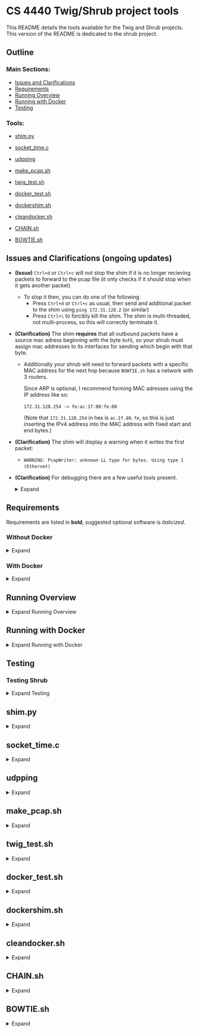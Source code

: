 # CS 4440 Twig/Shrub project tools

This README details the tools available for the Twig and Shrub projects. This version of the README is dedicated to the shrub project.

## Outline 

### Main Sections:
- [Issues and Clarifications](README.md#issues-and-clarifications-ongoing-updates)
- [Requirements](README.md#requirements)
- [Running Overview](README.md#running-overview)
- [Running with Docker](README.md#running-with-docker)
- [Testing](README.md#testing)

### Tools:

- [shim.py](README.md#shimpy)
- [socket_time.c](README.md#socket_timec)
- [udpping](README.md#udpping)
- [make_pcap.sh](README.md#make_pcapsh)
- [twig_test.sh](README.md#twig_testsh)

- [docker_test.sh](README.md#docker_testsh)
- [dockershim.sh](README.md#dockershimsh)
- [cleandocker.sh](README.md#cleandockersh)

- [CHAIN.sh](README.md#chainsh)
- [BOWTIE.sh](README.md#bowtiesh)

## Issues and Clarifications (ongoing updates)

- **(Issue)** `Ctrl+d` or `Ctrl+c` will not stop the shim if it is no longer recieving packets to forward to the pcap file (it only checks if it should stop when it gets another packet) 
	- To stop it then, you can do one of the following
		- Press `Ctrl+d` or `Ctrl+c` as usual, then send and additional packet to the shim using `ping 172.31.128.2` (or similar) 
		- Press `Ctrl+\` to forcibly kill the shim. The shim is multi-threaded, not multi-process, so this will correctly terminate it.
- **(Clarification)** The shim __requires__ that all outbound packets have a source mac adress beginning with the byte `0xFE`, so your shrub must assign mac addresses to its interfaces for sending which begin with that byte.
	- Additionally your shrub will need to forward packets with a specific MAC address for the next hop because `BOWTIE.sh` has a network with 3 routers. 
	
		Since ARP is optional, I recommend forming MAC adresses using the IP address like so:

		```172.31.128.254 -> fe:ac:1f:80:fe:00```
		
		(Note that `172.31.128.254` in hex is `ac.1f.80.fe`, so this is just inserting the IPv4 address into the MAC address with fixed start and end bytes.)
- **(Clarification)** The shim will display a warning when it writes the first packet:  
	- `WARNING: PcapWriter: unknown LL type for bytes. Using type 1 (Ethernet)`
- **(Clarification)** For debugging there are a few useful tools present.
	<details>
  	<summary>Expand</summary>
	
	- For debugging checksums, Wireshark can check them for you and let you know if they are right or not. To enable this for UDP and IPv4, open wireshark and navigate to:
		- `Edit -> Preferences -> Protocols -> IPv4` and check
			- [x] ` Validate the IPv4 checksum if possible`
		- `Edit -> Preferences -> Protocols -> UDP` and check
			- [x] ` Validate the UDP checksum if possible`
	- For viewing packets as they arrive in the .dmp file we use as a network, the `twig_test.sh` script has the ability to start a live wireshark capture session when it starts the shim. To activate this, run the script with the `-w` option like so:
		```
		./twig_test.sh -w
		```
		Note that this wireshark window will need to be closed manually, as it does not close when the shim is killed.
		
		Also note that when running with docker, this wont work, you'll instead need to start a tailing wireshark capture yourself using a command like so:
		```
			tail -f -c +0 172.31.128.0_24.dmp | wireshark -k -i -
		```
		
	- For debugging if the shim is seeing your packets or is missing them, you can add `-d` or `-dd` to the line which runs the shim in `twig_test.sh` i.e. change
		```
		sudo python3 shim.py -n "${IFACE_ARG}" -i "${EXT_IFACE_NAME}"
		```
		to
		```
		sudo python3 shim.py -n "${IFACE_ARG}" -i "${EXT_IFACE_NAME}" -d
		```
		this will make it output a message and a packet summary every time it processes a packet from the pcap file.
	</details>

## Requirements

Requirements are listed in **bold**, suggested optional software is *italicized*.

### Without Docker

<details>
  	<summary>Expand</summary>

- **Two machines**
	- Root access on both
	- Ability to establish one as the `next-hop` for select traffic from the other (typically means both are on the same LAN)
- **ping**
- **traceroute**
- **gcc**
- **make**
- **ip**
- **Python 3.7+**
	- **scapy 2.5.0+**
	- **netifaces**
- **bash**
- **sudo**
- **bc**
- **xxd**
- **ifconfig**
- **libpcap**
- *wireshark*

</details>

### With Docker

<details>
  	<summary>Expand</summary>

- **One machine**
	- root access
- **docker**
- **ping**
- **traceroute**
- **gcc**
- **make**
- **ip**
- *wireshark*

</details>

## Running Overview
<details>
  <summary>Expand Running Overview</summary>

To run in the scenario without docker, we will be using one machine to run `shrub` and `shim.py`, and the other to send traffic using `ping`, `udpping`, or `socket_time`. 

From now on, I will refer to the machine running the `shrub` and `shim.py` as the *shrub machine*, and the machine running `ping`, `udpping`, or `socket_time` as the *ping machine*. Any commands will be prefixed with `shrub:` or `ping:` to represent which machine they are to be run on.

### Setup

We will start by establishing routes from the *ping machine* to the shrubs on the *shrub machine*. First we need the IP address of the *shrub machine*, which can be obtained using the `ip` command on the *shrub machine*. 

I.e. 
```c
shrub: ip r | grep default
default via 192.168.1.1 dev wlp170s0 proto dhcp src 192.168.1.42 metric 600 
```
> Here, we see the address for our default interface is `192.168.1.42`

Then on the *ping machine* we establish a route that will direct traffic intended for the shrubs to our `shrub machine`.

I.e.
```c
ping: sudo ip r add 172.31.0.0/16 via 192.168.1.42
```

Now we can start the shim and `shrub` on the *shrub machine* using 
```
shrub: ./twig_test.sh
```
and in another terminal
```
shrub: ./shrub -i 172.31.128.2_24
```

---

**NOTE: the first few packets are likely to get lost, similar to the issue listed in [Issues](README.md#issues-and-clarifications-ongoing-updates).**

To make sure this doesnt affect our results, 

run 
```
ping: ./socket_time 172.31.128.2
^C
```
(the `^C` represents killing it with ctrl/command C)

This sends a first packet to the shim which most likely will be lost, but will ensure future packets will not be.

---

Finally we can send traffic from our *ping machine*:
```
ping: ping 172.31.128.2
```
```
ping: udpping 172.31.128.2
```
```
ping: socket_time 172.31.128.2
```

### Repeat Running

You can run `ping`, `udpping`, or `socket_time` on the *ping machine* repeatedly without adverse effects aside from the growing pcap file on the *shrub machine*.

If you need to restart your shrub, then also restart the shim, but no other action is needed.

### Shutdown

To fully shut down all components of this project and return everything to the original state, we need to do the following:

- Kill the shim script
- Kill shrub
- On the *ping machine*, run
```
sudo ip r del 172.31.0.0/16
```


<!--

**Compatible with scapy Version 2.5.0+**

To run a simple test using these tools, here are the steps:

1. Open 3 terminals in this repository's directory
2. In one terminal, run `./twig_test.sh`
	- Authenticate when requested to start the shim
	- You'll know it is running as expected when you see the line `press ctrl+d to stop `
3. In another terminal, start your `twig` on the network using `./twig -i 172.31.128.2_24` (replace the interface specification if you change the network used in `twig_test.sh`)
4. In the final terminal, you can test using `ping` or `socket_time` (or similar programs that your `twig` can respond to)
The format is `ping 172.31.128.2` or `socket_time 172.31.128.2` (replace the ip address if you change the ip address your `twig` is listening on)


**NOTE: if you are unable to run the scripts, you may need to make them executable using the following commands:**
```
chmod +x twig_test.sh
chmod +x make_pcap.sh
```

Also note that the capture file is not removed when the shim is stopped, this is to make it easier to review if your packets are correct or not, though `make_pcap.sh` or `twig_test.sh` *will **overwrite** existing files* if started with the same network configured. 


-->

  
</details>


## Running with Docker

<details>
  <summary>Expand Running with Docker</summary>


This new version of the shim can only communicate with remote hosts, it cannot do loopback connections. So docker allows us to abstract this and do loopback connections in a way that appears as a remote connection to the shim.
Additionally, docker allows us to have a strict environment and allow better portability across systems.

### Setup

For initial setup, we will build the necessary components to run our shim in docker and have routes to get to it appropriately. 

To begin, open three terminals with this repository as the working directory.

Start by running the `docker_test.sh` script:

*__Note__: if you do __not__ want the ip route it adds and the docker network it creates to be removed when you stop the shim, __remove__ the `--rm` option.*
```c
./docker_test.sh --rm
```

Now, in a separate terminal window, start shrub:

```c
./shrub -i 172.31.128.2_24
```

Finally we can send traffic from another terminal window:
```
ping 172.31.128.2
```
```
udpping 172.31.128.2
```
```
socket_time 172.31.128.2
```


### Shutdown commands

If you chose not to provide the `--rm` option to the `docker_test.sh` script, you will need to run the following commands to remove the docker network and the ip route it adds.

```c
docker network remove twignet
sudo ip route del 172.31.0.0/16
```

  
</details>

## Testing

### Testing Shrub

<details>
  	<summary>Expand Testing</summary>

This section is for testing your Shrub program.

If you choose to use an executable not named `shrub`, you will need to change the program name at the top of the `CHAIN.sh` and `BOWTIE.sh` scripts.

Also note that all the test scripts use `traceroute` instead of `mtr`, but `mtr` may be used instead. If you choose to use `mtr`, you will need to make the following changes to all traceroute commands:
- Exchange `traceroute`'s `-I` option for `mtr`'s `-u` option
- Remove the `-N 1` option
- *if you want it to print results like traceroute instead of run interactively*
	- Add options `-c 3` and `-r` 

#### Test 1 (CHAIN.sh)

##### Running without Docker

<details>
  <summary>Expand</summary>


###### Setup

We will start by establishing routes from the *ping machine* to the shrubs on the *shrub machine*. First we need the IP address of the *shrub machine*, which can be obtained using the `ip` command on the *shrub machine*. 

I.e. 
```c
shrub: ip r | grep default
default via 192.168.1.1 dev wlp170s0 proto dhcp src 192.168.1.42 metric 600 
```
> Here, we see the address for our default interface is `192.168.1.42`

**Your next hop will likely be different, make sure to use *your* next hop IP instead of `192.168.1.42` in the commands that follow.**

Then on the *ping machine* we establish routes that will direct traffic intended for the shrubs to our `shrub machine`.

I.e.
```c
ping: sudo ip r add 172.31.0.0/16 via 192.168.1.42
```

Now we can start the shim and `shrub`s on the *shrub machine* using 
```
shrub: ./twig_test.sh
```
and in another terminal
```
shrub: ./CHAIN.sh
```



**NOTE: you will need to wait a few seconds to let RIP establish routes, and your default route argument to shrub will need to be functional.**

---

Finally we can send traffic from our *ping machine*. Test using the following commands:
```
ping:ping -c 5 172.31.128.254
ping:ping -c 5 172.31.1.254
ping:ping -c 5 172.31.4.254
ping:ping -c 5 172.31.5.254

ping:udpping -p 100 172.31.2.254

ping:socket_time 172.31.3.254

ping:traceroute -N 1 172.31.5.254
ping:traceroute -N 1 -I 172.31.5.254
```

###### Repeat Running

You can run `ping`, `traceroute`, `udpping`, or `socket_time` on the *ping machine* repeatedly without adverse effects aside from the growing pcap file on the *shrub machine*.

If you need to restart your CHAIN, kill the shrubs using the command in shutdown, and restart your shim as well.

###### Shutdown

To fully shut down all components of this project and return everything to the original state, we need to do the following:

- Kill the shim script
- In the terminal where you ran the `CHAIN.sh` script, run
```ps | grep shrub | awk '{ print $1 }' | xargs kill``` 
	- if you are using a name for your program other than `shrub`, change the grep argument to match.
- On the *ping machine*, run
```
sudo ip r del 172.31.0.0/16
```

</details>

##### Running with Docker

<details>
  <summary>Expand</summary>


This new version of the shim can only communicate with remote hosts, it cannot do loopback connections. So docker allows us to abstract this and do loopback connections in a way that appears as a remote connection to the shim.
Additionally, docker allows us to have a strict environment and allow better portability across systems.

###### Setup

For initial setup, we will build the necessary components to run our shim in docker and have routes to get to it appropriately. 

To begin, open three terminals with this repository as the working directory.

Start by running the `dockershim.sh` script:

```c
./dockershim.sh
```

Now, in a separate terminal window, start your CHAIN:

```c
./CHAIN.sh -d=172.31.127.254
```
**NOTE: if you change the ip your docker container uses in `dockershim.sh`, change the -d= argument to `CHAIN.sh` to match.**


Finally we can send traffic from another terminal window. Test using the following commands:
```
ping -c 5 172.31.128.254
ping -c 5 172.31.1.254
ping -c 5 172.31.4.254
ping -c 5 172.31.5.254

udpping -p 100 172.31.2.254

socket_time 172.31.3.254

traceroute -N 1 172.31.5.254
traceroute -N 1 -I 172.31.5.254
```


###### Repeat Running

You can run `ping`, `traceroute`, `udpping`, or `socket_time` repeatedly without adverse effects aside from the growing pcap file.

If you need to restart your CHAIN, kill the shrubs using the command in shutdown, and restart your shim as well.

###### Shutdown commands

To clean up, you will need to run the docker cleanup script and remove the ip routes added by the dockershim script.

Additionally you will need to terminate all of the shrubs the CHAIN started.
If you are using a name for your program other than `shrub`, change the grep argument to match.

```c
ps | grep shrub | awk '{ print $1 }' | xargs kill

./cleandocker.sh

sudo ip route del 172.31.0.0/16

```


</details>


##### Results
<details>
	<summary>Results</summary>

Expected results per command:

```bash
$ ping -c 5 172.31.128.254
PING 172.31.128.254 (172.31.128.254) 56(84) bytes of data.
64 bytes from 172.31.128.254: icmp_seq=1 ttl=19 time=27.2 ms
64 bytes from 172.31.128.254: icmp_seq=2 ttl=19 time=25.8 ms
64 bytes from 172.31.128.254: icmp_seq=3 ttl=19 time=25.4 ms
64 bytes from 172.31.128.254: icmp_seq=4 ttl=19 time=29.0 ms
64 bytes from 172.31.128.254: icmp_seq=5 ttl=19 time=26.6 ms

--- 172.31.128.254 ping statistics ---
5 packets transmitted, 5 received, 0% packet loss, time 4003ms
rtt min/avg/max/mdev = 25.417/26.801/29.001/1.257 ms
```
Make sure all 5 packets are responded to.

```bash
$ ping -c 5 172.31.1.254
PING 172.31.1.254 (172.31.1.254) 56(84) bytes of data.
64 bytes from 172.31.1.254: icmp_seq=1 ttl=18 time=49.9 ms
64 bytes from 172.31.1.254: icmp_seq=2 ttl=18 time=48.4 ms
64 bytes from 172.31.1.254: icmp_seq=3 ttl=18 time=42.1 ms
64 bytes from 172.31.1.254: icmp_seq=4 ttl=18 time=45.4 ms
64 bytes from 172.31.1.254: icmp_seq=5 ttl=18 time=39.6 ms

--- 172.31.1.254 ping statistics ---
5 packets transmitted, 5 received, 0% packet loss, time 4001ms
rtt min/avg/max/mdev = 39.629/45.071/49.876/3.824 ms
```
Make sure all 5 packets are responded to.

```bash
$ ping -c 5 172.31.4.254
PING 172.31.4.254 (172.31.4.254) 56(84) bytes of data.
64 bytes from 172.31.4.254: icmp_seq=1 ttl=15 time=103 ms
64 bytes from 172.31.4.254: icmp_seq=2 ttl=15 time=82.6 ms
64 bytes from 172.31.4.254: icmp_seq=3 ttl=15 time=62.4 ms
64 bytes from 172.31.4.254: icmp_seq=4 ttl=15 time=81.5 ms
64 bytes from 172.31.4.254: icmp_seq=5 ttl=15 time=71.9 ms

--- 172.31.4.254 ping statistics ---
5 packets transmitted, 5 received, 0% packet loss, time 4004ms
rtt min/avg/max/mdev = 62.406/80.292/103.079/13.530 ms
```
Make sure all 5 packets are responded to.

```bash
ping -c 5 172.31.5.254
PING 172.31.5.254 (172.31.5.254) 56(84) bytes of data.
64 bytes from 172.31.5.254: icmp_seq=1 ttl=15 time=123 ms
64 bytes from 172.31.5.254: icmp_seq=2 ttl=15 time=92.1 ms
64 bytes from 172.31.5.254: icmp_seq=3 ttl=15 time=80.4 ms
64 bytes from 172.31.5.254: icmp_seq=4 ttl=15 time=93.5 ms
64 bytes from 172.31.5.254: icmp_seq=5 ttl=15 time=106.9 ms

--- 172.31.5.254 ping statistics ---
5 packets transmitted, 5 received, 0% packet loss, time 4004ms
rtt min/avg/max/mdev = 62.406/80.292/103.079/13.530 ms
```
Make sure all 5 packets are responded to.

```bash
$ udpping -p 100 172.31.2.254
Sending 100 udp echo requests of size 50 to 172.31.2.254 on port echo


time spent waiting for echos to return (in milliseconds):
# sent  # rcvd  # late       total        min       max       avg
------  ------  ------  -----------  --------  --------  --------
   100     100       0     4769.922    26.088    94.075    47.699 
0.00% packet loss
```
Make sure at least 95% of packets return (< 5% packet loss). (adding in leniency since a few packets lost isnt likely to be the fault of your program).


```bash
socket_time 172.31.3.254
The time on 172.31.3.254 is 0x7167aaeb
```
Make sure you get a time response and the time it translates to is about right.

```bash
traceroute -N 1 172.31.5.254
traceroute to 172.31.5.254 (172.31.5.254), 30 hops max, 60 byte packets
 1  172.31.127.254 (172.31.127.254)  0.094 ms  0.021 ms  0.016 ms
 2  172.31.128.254 (172.31.128.254)  87.955 ms  109.089 ms  128.026 ms
 3  172.31.1.254 (172.31.1.254)  164.474 ms  185.041 ms  205.117 ms
 4  172.31.2.254 (172.31.2.254)  223.223 ms  246.005 ms  265.887 ms
 5  172.31.3.254 (172.31.3.254)  286.306 ms  307.223 ms  332.030 ms
 6  172.31.4.254 (172.31.4.254)  349.024 ms  241.243 ms  259.911 ms
 7  172.31.5.254 (172.31.5.254)  278.742 ms  283.292 ms  302.529 ms

traceroute -N 1 -I 172.31.5.254
traceroute to 172.31.5.254 (172.31.5.254), 30 hops max, 60 byte packets
 1  172.31.127.254 (172.31.127.254)  0.114 ms  0.038 ms  0.008 ms
 2  172.31.128.254 (172.31.128.254)  42.838 ms  34.632 ms  50.058 ms
 3  172.31.1.254 (172.31.1.254)  59.394 ms  53.321 ms  53.980 ms
 4  172.31.2.254 (172.31.2.254)  73.779 ms  66.533 ms  75.825 ms
 5  172.31.3.254 (172.31.3.254)  92.896 ms  98.492 ms  66.052 ms
 6  172.31.4.254 (172.31.4.254)  85.345 ms  90.414 ms  98.648 ms
 7  172.31.5.254 (172.31.5.254)  120.825 ms  105.617 ms  96.255 ms
 ```
 Make sure you have a full route to the host, that is that at least all the shrubs appear in the list. 
 
 Your first hop will be different if not using docker, but hops 2-7 should all be present and have the same addresses as shown above.

</details>

#### Test 2 (BOWTIE.sh)

**NOTE: I plan to have an additional test where we bring down router `T` and test that RIP recovers to route to `P` via `R`, `Q`, but details arent finished yet. Once it is finished, I'll put out an announcement on Canvas and talk about it in class. ~Silas  PS. the router name notation is from the [BOWTIE.sh](README.md#bowtiesh) section.**


##### Running without Docker

<details>
  <summary>Expand</summary>


###### Setup

We will start by establishing routes from the *ping machine* to the shrubs on the *shrub machine*. First we need the IP address of the *shrub machine*, which can be obtained using the `ip` command on the *shrub machine*. 

I.e. 
```c
shrub: ip r | grep default
default via 192.168.1.1 dev wlp170s0 proto dhcp src 192.168.1.42 metric 600 
```
> Here, we see the address for our default interface is `192.168.1.42`

**Your next hop will likely be different, make sure to use *your* next hop IP instead of `192.168.1.42` in the commands that follow.**

Then on the *ping machine* we establish routes that will direct traffic intended for the shrubs to our `shrub machine`.

I.e.
```c
ping: sudo ip r add 172.31.0.0/16 via 192.168.1.42
```

Now we can start the shim and `shrub`s on the *shrub machine* using 
```
shrub: ./twig_test.sh
```
and in another terminal
```
shrub: ./BOWTIE.sh
```



**NOTE: you will need to wait a few seconds to let RIP establish routes, and your default route argument to shrub will need to be functional.**

---

Finally we can send traffic from our *ping machine*. Test using the following commands:

```
ping: traceroute -N 1 172.31.2.202
ping: traceroute -N 1 -I 172.31.5.201
ping: traceroute -N 1 172.31.8.207
ping: udpping -p 100 172.31.2.202
```

Additionally, with a fresh start of BOWTIE and the shim, run the following:
```
shrub: ./shrub -i 172.31.2.1_24
ping: traceroute -N 1 172.31.2.1
```


###### Repeat Running

You can run `ping`, `traceroute`, `udpping`, or `socket_time` on the *ping machine* repeatedly without adverse effects aside from the growing pcap file on the *shrub machine*.

If you need to restart your BOWTIE, kill the shrubs using the command in shutdown, and restart your shim as well.

###### Shutdown

To fully shut down all components of this project and return everything to the original state, we need to do the following:

- Kill the shim script
- In the terminal where you ran the `BOWTIE.sh` script, run
```ps | grep shrub | awk '{ print $1 }' | xargs kill``` 
	- if you are using a name for your program other than `shrub`, change the grep argument to match.
- On the *ping machine*, run
```
sudo ip r del 172.31.0.0/16
```

</details>

##### Running with Docker

<details>
  <summary>Expand</summary>


This new version of the shim can only communicate with remote hosts, it cannot do loopback connections. So docker allows us to abstract this and do loopback connections in a way that appears as a remote connection to the shim.
Additionally, docker allows us to have a strict environment and allow better portability across systems.

###### Setup

For initial setup, we will build the necessary components to run our shim in docker and have routes to get to it appropriately. 

To begin, open three terminals with this repository as the working directory.

Start by running the `dockershim.sh` script:

```c
./dockershim.sh
```

Now, in a separate terminal window, start your BOWTIE:

```c
./CHAIN.sh -d=172.31.127.254
```
**NOTE: if you change the ip your docker container uses in `dockershim.sh`, change the -d= argument to `BOWTIE.sh` to match.**


Finally we can send traffic from another terminal window. Test using the following commands:
```
traceroute -N 1 172.31.2.202
traceroute -N 1 -I 172.31.5.201
traceroute -N 1 172.31.8.207
udpping -p 100 172.31.2.202
```

Additionally, with a fresh start of BOWTIE and the shim, run the following (in separate terminals):
```
./shrub -i 172.31.2.1_24
traceroute -N 1 172.31.2.1
```


###### Repeat Running

You can run `ping`, `traceroute`, `udpping`, or `socket_time` repeatedly without adverse effects aside from the growing pcap file.

If you need to restart your BOWTIE, kill the shrubs using the command in shutdown, and restart your shim as well.

###### Shutdown commands

To clean up, you will need to run the docker cleanup script and remove the ip routes added by the dockershim script.

Additionally you will need to terminate all of the shrubs the BOWTIE started.
If you are using a name for your program other than `shrub`, change the grep argument to match.

```c
ps | grep shrub | awk '{ print $1 }' | xargs kill

./cleandocker.sh

sudo ip route del 172.31.0.0/16

```


</details>


##### Results
<details>
	<summary>Results</summary>

Expected results per command:

```bash
$ traceroute -N 1 172.31.2.202
traceroute to 172.31.2.202 (172.31.2.202), 30 hops max, 60 byte packets
 1  172.31.127.254 (172.31.127.254)  0.107 ms  0.054 ms  0.029 ms
 2  172.31.128.206 (172.31.128.206)  57.880 ms  42.472 ms  49.402 ms
 3  172.31.8.204 (172.31.8.204)  64.272 ms  59.255 ms  50.109 ms
 4  172.31.3.203 (172.31.3.203)  78.504 ms  74.194 ms  71.829 ms
 5  172.31.2.202 (172.31.2.202)  73.897 ms  63.242 ms  65.516 ms
```
Make sure you have a full route to the host, that is that at least all the shrubs appear in the list. 
 
Your first hop will be different if not using docker, but hops 2-5 should all be present and have the same addresses as shown above.

```bash
$ traceroute -N 1 -I 172.31.5.201
traceroute to 172.31.5.201 (172.31.5.201), 30 hops max, 60 byte packets
 1  172.31.127.254 (172.31.127.254)  0.051 ms  0.065 ms  0.023 ms
 2  172.31.128.206 (172.31.128.206)  46.155 ms  27.410 ms  40.946 ms
 3  172.31.8.204 (172.31.8.204)  47.950 ms  46.040 ms  51.580 ms
 4  172.31.4.205 (172.31.4.205)  35.293 ms  65.223 ms  53.334 ms
 5  172.31.5.201 (172.31.5.201)  51.703 ms  59.778 ms  58.171 ms
```
Make sure you have a full route to the host, that is that at least all the shrubs appear in the list. 
 
Your first hop will be different if not using docker, but hops 2-5 should all be present and have the same addresses as shown above.

```bash
$ traceroute -N 1 172.31.8.207
traceroute to 172.31.8.207 (172.31.8.207), 30 hops max, 60 byte packets
 1  172.31.127.254 (172.31.127.254)  0.071 ms * *
 2  172.31.128.206 (172.31.128.206)  31.208 ms  28.977 ms  47.371 ms
 3  172.31.8.204 (172.31.8.204)  42.911 ms  74.180 ms  80.931 ms
 4  172.31.8.207 (172.31.8.207)  76.002 ms  106.301 ms  112.522 ms

```
Make sure you have a full route to the host, that is that at least all the shrubs appear in the list. 
 
Your first hop will be different if not using docker, but hops 2-4 should all be present and have the same addresses as shown above.

```bash
$ udpping -p 100 172.31.2.202
Sending 100 udp echo requests of size 50 to 172.31.2.202 on port echo


time spent waiting for echos to return (in milliseconds):
# sent  # rcvd  # late       total        min       max       avg
------  ------  ------  -----------  --------  --------  --------
   100     100       0     5340.364    28.881    82.761    53.404 
0.00% packet loss
```
Make sure at least 95% of packets return (< 5% packet loss). (adding in leniency since a few packets lost isnt likely to be the fault of your program).


```bash
$ traceroute -N 1 172.31.2.1
traceroute to 172.31.2.1 (172.31.2.1), 30 hops max, 60 byte packets
 1  172.31.127.254 (172.31.127.254)  0.085 ms  0.068 ms  0.023 ms
 2  172.31.128.206 (172.31.128.206)  36.227 ms  38.673 ms  37.078 ms
 3  172.31.8.204 (172.31.8.204)  45.585 ms  68.764 ms  69.981 ms
 4  172.31.3.203 (172.31.3.203)  69.156 ms  65.744 ms  95.119 ms
 5  172.31.2.1 (172.31.2.1)  54.484 ms  97.076 ms  83.615 ms
```
Make sure you have a full route to the host, that is that at least all the shrubs appear in the list. 
 
Your first hop will be different if not using docker, but hops 2-5 should all be present and have the same addresses as shown above.

</details>

</details>

<!-- 
### Old testing section

<details>
  <summary>Expand Outdated Testing</summary>

***THE FOLLOWING TESTING SECTION IS OUTDATED***

**This testing section was written for the loopback version, which is now outdated. The only changes made are in the setup procedure, please follow the procedure in the [Running Overview](README.md#running-overview) or the [Running with Docker](README.md#running-with-docker) sections**



This section will detail exactly how to run tests that check basic functionality for your twig program.

The basic format for each test will be very similar to the procedure detailed in the [Overview](README.md#overview), but will be careful to avoid known issues and will have a higher level of detail.

Formatting:
- Clarifying comments will be italicized like *this*
- Specific important elements will be bold like **this**
- Placeholder elements of commands will be indicated using angle brackets (`<>`) with a description of the value they represent contained.
- Commands, program names, file names, and single-line output will be isolated in in-line code segments like `this`
- Multiline output and results will be isolated in multiline code blocks like
```
this
```

Notes:
- IP addresses will be specified absolute assuming a default `twig_test.sh`. If you modify `twig_test.sh` all IP addresses will need to be updated to follow. Additionally, IP addresses specified for use with `twig`, `ping`, `socket_time`, and `udpping` are assumed to be used exactly as written. modifying the IP in any stepp will require modifying it in all related steps.
- Each test has the same shutdown process, and the same startup process for the shim and twig.
	- To run **all tests** quickly, you can simply perform **steps 1-5** from any of the following test sections, then perform **steps 6+** from each test in any order sequentially **without performing shutdown in-between.**

### Test 1 (ICMP Ping)

#### Procedure
1. Open 3 terminal windows, each with this repository as their working directory.
2. Create a symbolic link to your twig program in the local directory by running the following command in **terminal 1**: `ln -s <your twig directory>/twig ./twig `
	- *Make sure to replace `<your twig directory>` with the directory your twig program is present in, and ensure you have a binary named `twig` in that directory.*
3. In **terminal 1**, run `./twig_test.sh`
	- Authenticate when prompted
	- *You'll know it is running as expected when you see the line `press ctrl+d to stop `*
4. In **terminal 2**, start your `twig` on the pcap file's network by running the command `./twig -i 172.31.128.2_24`
	- *this gives your twig an interface with IP `172.31.128.2` on the network `172.31.128.0/24`*
5. In **terminal 3**, run `./socket_time 172.31.128.2`, then press `Ctrl+c` to stop `socket_time`.
	- *This is to get around the issue of the first packet being ignored...* 
6. In **terminal 3**, run the command `ping -c 15 172.31.128.2` 

#### Shutdown

For shutting down, there is a known issue witht he shim, so follow these steps to shut down cleanly:
1. In **terminal 3**, run `ping 172.31.128.2`
	- *This will give packets to the shim and let it check for the shutdown signal. (See [Issues](README.md#issues-and-clarifications-ongoing-updates).)*
2. In **terminal 1**, press `Ctrl+d`
	- *`test_twig.sh` should stop running within a second, when `shim.py` recieves a packet.*
3. In **terminal 3**, press `Ctrl+c`
	- *`ping` should stop immediately.*
3. In **terminal 2**, press `Ctrl+c`
	- *`twig` should stop immediately*

#### Expected Results

The output of the `ping` client from **step 6** is what matters. 

Example **Good** output in **terminal 3** from **step 6**:
```
sspringer-fedora-Twig-tools: ping -c 15 172.31.128.2
PING 172.31.128.2 (172.31.128.2) 56(84) bytes of data.
64 bytes from 172.31.128.2: icmp_seq=1 ttl=20 time=15.8 ms
64 bytes from 172.31.128.2: icmp_seq=2 ttl=20 time=27.6 ms
64 bytes from 172.31.128.2: icmp_seq=3 ttl=20 time=17.9 ms
64 bytes from 172.31.128.2: icmp_seq=4 ttl=20 time=21.7 ms
64 bytes from 172.31.128.2: icmp_seq=5 ttl=20 time=14.6 ms
64 bytes from 172.31.128.2: icmp_seq=6 ttl=20 time=24.7 ms
64 bytes from 172.31.128.2: icmp_seq=7 ttl=20 time=21.5 ms
64 bytes from 172.31.128.2: icmp_seq=8 ttl=20 time=20.7 ms
64 bytes from 172.31.128.2: icmp_seq=9 ttl=20 time=15.7 ms
64 bytes from 172.31.128.2: icmp_seq=10 ttl=20 time=23.8 ms
64 bytes from 172.31.128.2: icmp_seq=11 ttl=20 time=13.7 ms
64 bytes from 172.31.128.2: icmp_seq=12 ttl=20 time=22.7 ms
64 bytes from 172.31.128.2: icmp_seq=13 ttl=20 time=23.9 ms
64 bytes from 172.31.128.2: icmp_seq=14 ttl=20 time=21.7 ms
64 bytes from 172.31.128.2: icmp_seq=15 ttl=20 time=19.5 ms

--- 172.31.128.2 ping statistics ---
15 packets transmitted, 15 received, 0% packet loss, time 14025ms
rtt min/avg/max/mdev = 13.718/20.374/27.581/3.946 ms
```

Key components to make sure are correct:
- 0% packet loss
- no `(DUP!)` warnings on any responses

##### Common issues and causes:

- If the first packet (response where `icmp_seq=1`) is missing, verify **Step 5** was performed. If Shutdown has not yet been performed, you may repeat **Step 6** and check the output of that new run.

- If other packets are missing, check first if the `172.31.128.0.dmp` file contains all requests but not all expected responses. 
	- If it does, the issue likely lies with your twig not replying to everything
	- If it does not, the issue is likely with t e shim - contact me (Silas) and we'll figure it out.

- If warnings with `(DUP!)` are present, the issue is likely either:
	- Two `twig`s are running simultaneously with the same interface IP and both are responding
	- The one running `twig` is not correctly keeping its place in the pcap file, so is reading the request multiple times.

### Test 2 (UDP Ping)

#### Procedure
1. Open 3 terminal windows, each with this repository as their working directory.
2. Create a symbolic link to your twig program in the local directory by running the following command in **terminal 1**: `ln -s <your twig directory>/twig ./twig `
	- *Make sure to replace `<your twig directory>` with the directory your twig program is present in, and ensure you have a binary named `twig` in that directory.*
3. In **terminal 1**, run `./twig_test.sh`
	- Authenticate when prompted
	- *You'll know it is running as expected when you see the line `press ctrl+d to stop `*
4. In **terminal 2**, start your `twig` on the pcap file's network by running the command `./twig -i 172.31.128.2_24`
	- *this gives your twig an interface with IP `172.31.128.2` on the network `172.31.128.0/24`*
5. In **terminal 3**, run `./socket_time 172.31.128.2`, then press `Ctrl+c` to stop `socket_time`.
	- *This is to get around the issue of the first packet being ignored...* 
6. In **terminal 3**, move to the udpping directory with `cd udp_ping`
7. In **terminal 3**, compile udpping (if not done already) with `make`
8. In **terminal 3**, run the command `udpping 172.31.128.2` 

#### Shutdown

For shutting down, there is a known issue witht he shim, so follow these steps to shut down cleanly:
1. In **terminal 3**, run `ping 172.31.128.2`
	- *This will give packets to the shim and let it check for the shutdown signal. (See [Issues](README.md#issues-and-clarifications-ongoing-updates).)*
2. In **terminal 1**, press `Ctrl+d`
	- *`test_twig.sh` should stop running within a second, when `shim.py` recieves a packet.*
3. In **terminal 3**, press `Ctrl+c`
	- *`ping` should stop immediately.*
3. In **terminal 2**, press `Ctrl+c`
	- *`twig` should stop immediately*

#### Expected Results

The output of the `udpping` client from **step 8** is what matters. 

Example **Good** output in **terminal 3** from **step 8**:
```
sspringer-fedora-udp_ping: ./udpping 172.31.128.2
Sending 1000 udp echo requests of size 50 to 172.31.128.2 on port echo
 100 200 300 400 500 600 700 800 900


time spent waiting for echos to return (in milliseconds):
# sent  # rcvd  # late       total        min       max       avg
------  ------  ------  -----------  --------  --------  --------
  1000    1000       0    21688.166    11.206    49.648    21.688 
0.00% packet loss
```

Key components to make sure are correct:
- 0.00% packet loss

##### Common issues and causes:

- Similar to ICMP Ping, you may have dups or missing packets, I recommend debugging those on the ICMP side when possible.
- Debugging missing packets may be simpler with lower numbers, which canbe achieved by specifying how many packets to send with the `-c` option to udpping.		
	- Then check the `172.31.128.0.dmp` file with wireshark.
	- Most likely cause for no responses is a bad checksum.



### Test 3 (socket_time)

#### Procedure
1. Open 3 terminal windows, each with this repository as their working directory.
2. Create a symbolic link to your twig program in the local directory by running the following command in **terminal 1**: `ln -s <your twig directory>/twig ./twig `
	- *Make sure to replace `<your twig directory>` with the directory your twig program is present in, and ensure you have a binary named `twig` in that directory.*
3. In **terminal 1**, run `./twig_test.sh`
	- Authenticate when prompted
	- *You'll know it is running as expected when you see the line `press ctrl+d to stop `*
4. In **terminal 2**, start your `twig` on the pcap file's network by running the command `./twig -i 172.31.128.2_24`
	- *this gives your twig an interface with IP `172.31.128.2` on the network `172.31.128.0/24`*
5. In **terminal 3**, run `./socket_time 172.31.128.2`, then press `Ctrl+c` to stop `socket_time`.
	- *This is to get around the issue of the first packet being ignored...* 
6. In **terminal 3**, compile socket_time (if not done already) with `make socket_time`
7. In **terminal 3**, run the command `./socket_time 172.31.128.2` 

#### Shutdown

For shutting down, there is a known issue witht he shim, so follow these steps to shut down cleanly:
1. In **terminal 3**, run `ping 172.31.128.2`
	- *This will give packets to the shim and let it check for the shutdown signal. (See [Issues](README.md#issues-and-clarifications-ongoing-updates).)*
2. In **terminal 1**, press `Ctrl+d`
	- *`test_twig.sh` should stop running within a second, when `shim.py` recieves a packet.*
3. In **terminal 3**, press `Ctrl+c`
	- *`ping` should stop immediately.*
3. In **terminal 2**, press `Ctrl+c`
	- *`twig` should stop immediately*

#### Expected Results

The output of the `socket_time` client from **step 7** is what matters. 

Example **Good** output in **terminal 3** from **step 7**:
```
sspringer-fedora-Twig-tools: ./socket_time 172.31.128.2
The time on 172.31.128.2 is 0xed9296eb
```

Key components to make sure are correct:
- The output timestamp is in big-endian (network byte order) hex, complies with the  `1 Jan 1900` timestamp specified by the RFC, and when converted to human readable format is close to the current time.
	- You can convert this to human readable format using the following steps:
		- Convert to local byte order (little-endian in this example): `0xeb9692ed` 
		- Convert to decimal: `3952513773`
		- Subtract the time offset to convert from the `1900` epoch to the unix standard `1970` epoch timestamp: `1743524973`
		- Convert unix timestamp to human readable format `2025-04-01 12:29:33` 
	- Then just check that the time it converts to is within a few minutes of the current time. (*if something is wrong it'll usually be years wrong, not minutes wrong*) 


##### Common issues and causes:

- Time appears incorrect despite a correct conversion method
	- usually caused by a failure to convert the timestamp on to big endian within `twig`, or a failure to convert from the unix standard `1970` epoch to the [RFC 868](https://www.rfc-editor.org/rfc/rfc868.html) `1900` epoch

</details> -->

## shim.py
<details>
  <summary>Expand</summary>

### Description

The shim sits between the pcap file we use as an interface for shrub and the real network. 

The shim uses a direct forwarding mechanism, so we can only talk to things on the same local machine as the shim/shrub. It also only forwards ipv4 packets which are

- In the pcap file, from the network that file represents,and destined to something not on that network

or

- On the real interface specified and destined to the network the pcap file represents.


### Requirements

To run the shim you will need the following:

- Python `3.X` (tested with `3.12.2`)
- Python module `scapy`
- (Usually) Default modules `threading`, `socket`, `ipaddress`, `sys`, `signal`, `json`, `netifaces`, `argparse`

Installing `scapy` (and any other reported missing modules) will require either:

1. Using a virtual environment for python such as via `venv` 
2. Installing scapy with root via `sudo pip install scapy` or `sudo apt install python3-scapy`

**NOTE: running the shim requires root access since it is accessing your network interface to sniff for packets and is injecting packets 'sent' from the pcap file.**

</details>

## socket_time.c
<details>
  <summary>Expand</summary>

socket_time.c is a minimal client for the Time Protocol (udp port 37) specified by [RFC 868](https://www.rfc-editor.org/rfc/rfc868.html)

Compile manually or using the built in `make` rules by running 
```
make socket_time
```

then you can request time from any machine running the time server on port 37.

(you can test it on `132.235.1.1`)

Output is in the format 

```
The time on 132.235.1.1 is 0x214b8feb
```

Note that the timestamp `0x214b8feb` is in big endian, hex, and is seconds since `00:00 1 January 1900 GMT` as specified in the RFC. 

Converted to  a human readable format, it is 

```
Thursday, March 27, 2025 3:57:21 AM GMT
```

</details>

## udpping
<details>
  <summary>Expand</summary>

udpping is a basic client for the udp echo protocol.

This client was written by Dr. Shawn Ostermann.

The source code is included in the subdirectory `udp_ping`

To compile, run `make` in the `udp_ping` subdirectory.

By default, testing with `udpping`  will send 1000 packets, and give a summary of results at the end, presuming not all of them were discarded or lost.

`udpping -` will output usage with more details on how to refine your testing.

Testing details to follow in [Testing](README.md#testing)

</details>

## make_pcap.sh
<details>
  <summary>Expand</summary>


This script serves to make an empty pcap file with some default header parameters.

run using the format 

```
./make_pcap.sh <pcapfilename>
```

e.g.

```
./make_pcap.sh 172.31.128.0_24.dmp
```

or just use twig_test.sh to start the shim and make the pcap file at the same time.

</details>

## twig_test.sh
<details>
  <summary>Expand</summary>


### Description

This script creates a pcap file with network `172.31.128.0/24`, tries to determine and use your default interface, and starts a copy of [shim.py](README.md#shimpy) between that pcap file and the determined interface.

To close down the shim this script starts, simply use `ctrl+d` or `ctrl+c` in the terminal it is running in*.

(*) - see [Issues and Clarifications](README.md#issues-and-clarifications-ongoing-updates)

If `-w` is provided as an additional argument to this script when started, it will establish a wireshark session which live-captures from the network pcap file. NOTE: this session doesnt close automatically when you kill the shim, it will need to be closed manually.

If your default interface contains spaces, edit the script to have the name already specified or enable it to take the interface as an argument. Comments in the script identify where to do this.

To use a new network address from the default, edit the script to use your chosen network (non-public IPs only) or enable it to take the network as an argument. Comments in the script identify where to do this.

**NOTE: This script will prompt for password since you need root to run the shim.**

This script has all the requirements to run shim, and additionally uses lots of BASH specific expansions such as the arithmetic expansion notation `$(( <expr> ))`.


</details>

## docker_test.sh
<details>
  <summary>Expand</summary>


### Description

This script 
- Builds a docker image with all the prerequisites to run the shim
- Constructs a docker network to host the shim container
- Adds an ip route to direct traffic for the shim to the docker container
- Starts the docker container using the image it made, mounting the local directory, and starting the `twig_test.sh` script which runs the shim. 
- Removes the container on exit
- **IF PROVIDED WITH `--rm`**, it additionally: 
	- Removes the created docker network on exit
	- Removes the added ip route on exit

To close down the shim and container this script starts, simply use `ctrl+d` or `ctrl+c` in the terminal it is running in*.

(*) - see [Issues and Clarifications](README.md#issues-and-clarifications-ongoing-updates)

If `--rm` is provided as an additional argument to this script when started, it will remove the docker network and ip route it creates on exit.

To use new parameters from the default, edit the script to use your chosen values, but be warned that modifying any of the network addresses will require changing the addresses in all commands which reference them.

**NOTE: This script will prompt for password since you need root to make ip routes**


</details>

## dockershim.sh
<details>
  <summary>Expand</summary>


### Description

This script 
- Starts a docker container using the image it made, mounting the local directory, and starting the `twig_test.sh` script which runs the shim. 
- Removes the container on exit


To close down the shim and container this script starts, simply use `ctrl+d` or `ctrl+c` in the terminal it is running in*.

(*) - see [Issues and Clarifications](README.md#issues-and-clarifications-ongoing-updates)

To use new parameters from the default, edit the script to use your chosen values, but be warned that modifying any of the network addresses will require changing the addresses in all commands which reference them.

This script is provided for use mostly for cases where the shim may need restarted frequently and it is easier to manually do the docker image, docker network, and ip route setup and shutdown than to let the `docker_test.sh` script do it for you. Most of these cases are debugging for now, but once your shrub becomes a shrub router, this will be more likely to be used. (and there will be additional instructions to go along with it.) 

</details>

## cleandocker.sh
<details>
  <summary>Expand</summary>


### Description

this script cleans up everything made by docker. specifically it deletes the image and network made by `docker_test.sh` or `dockershim.sh`

if you change values in either of those scripts, you must also change the values in this script for it to clean correctly.

</details>

## CHAIN.sh
<details>
  <summary>Expand</summary>


### Description

`CHAIN.sh` sets up a chain of 5 routers connected at one end with the shim to the real network. The topology looks something like this:

<img src="./CHAIN.sh.drawio.svg">

Each shrub is assigned an interface on each network it is connected to. Usage is as follows:
```
./CHAIN.sh -h
Usage: ./CHAIN.sh [options]

-h| --help          Display this help message and exit
-d|--docker=<shim-docker-container-ip>  Set the ip for a docker container running the shim. This mode also enables the automatic creation of ip route rules on the local machine, and may prompt for root access to set those ip rules. 
--dry-run			Run the script without executing commands, and instead printing them out.
```

When run the script will output the commands used to start your shrubs, which includes the IP addresses each shrub is assigned, all of which have the final octet equal to decimal `253` or `254`.

See [Testing#CHAIN.sh](README.md#test-1-chainsh) for details on running and testing with this script.

</details>

## BOWTIE.sh
<details>
  <summary>Expand</summary>


### Description

`BOWTIE.sh` sets up a bowtie of routers consisting  of a ring of 5 routers and an additional 2 routers connected to the same router in that ring, making the topology a bowtie shape.

<img src="./BOWTIE.sh.drawio.svg">

Each shrub is assigned an interface on each network it is connected to. Usage is as follows:
```
./BOWTIE.sh -h
Usage: ./BOWTIE.sh [options]

-h| --help          Display this help message and exit
-d|--docker=<shim-docker-container-ip>  Set the ip for a docker container running the shim. This mode also enables the automatic creation of ip route rules on the local machine, and may prompt for root access to set those ip rules. 
--dry-run			Run the script without executing commands, and instead printing them out.
```

When run the script will output the commands used to start your shrubs, which includes the IP addresses each shrub is assigned.

To make targeting specific routers easier, the following is a table which shows the addresses of each interface on each router by name:

| Router Letter from Diagram | Interface IP | Neighbor Router(s) |
|----:|:----|:----|
| **P** | 172.31.1.201/24 | Q |
| **P** | 172.31.5.201/24 | T |
| **Q** | 172.31.1.202/24 | P |
| **Q** | 172.31.2.202/24 | R |
| **R** | 172.31.2.203/24 | Q |
| **R** | 172.31.3.203/24 | S |
| **S** | 172.31.3.204/24 | R |
| **S** | 172.31.4.204/24 | T |
| **S** | 172.31.8.204/24 | U |
| **T** | 172.31.4.205/24 | S |
| **T** | 172.31.5.205/24 | P |
| **U** | 172.31.8.206/24 | S |
| **U** | 172.31.128.206/24 | *(Shim)* |
| **V** | 172.31.6.207/24 |  |
| **V** | 172.31.8.207/24 | S |

See [Testing#BOWTIE.sh](README.md#test-2-bowtiesh) for details on running and testing with this script.

</details>